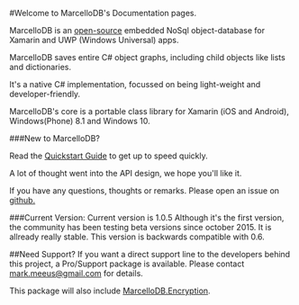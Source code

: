 #Welcome to MarcelloDB's Documentation pages.

MarcelloDB is an [open-source](https://github.com/markmeeus/marcellodb) embedded NoSql object-database for Xamarin and  UWP (Windows Universal) apps.

MarcelloDB saves entire C# object graphs, including child objects like lists and dictionaries.

It's a native C# implementation, focussed on being light-weight and developer-friendly.

MarcelloDB's core is a portable class library for Xamarin (iOS and Android), Windows(Phone) 8.1 and Windows 10.


###New to MarcelloDB?

Read the [Quickstart Guide](quickstart.md) to get up to speed quickly.

A lot of thought went into the API design, we hope you'll like it.

If you have any questions, thoughts or remarks. Please open an issue on [github.](https://github.com/markmeeus/marcellodb/issues)

###Current Version:
Current version is 1.0.5
Although it's the first version, the community has been testing beta versions since october 2015. It is allready really stable.
This version is backwards compatible with 0.6.

##Need Support?
If you want a direct support line to the developers behind this project, a Pro/Support package is available.
Please contact mark.meeus@gmail.com for details.

This package will also include [MarcelloDB.Encryption](encryption.html).
